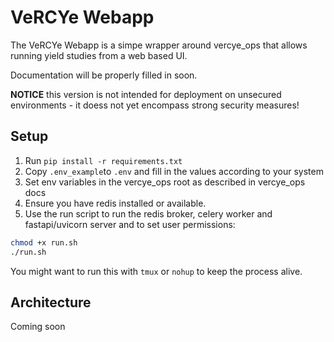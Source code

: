 # VeRCYe Webapp

The VeRCYe Webapp is a simpe wrapper around vercye_ops that allows running yield studies from a web based UI.

Documentation will be properly filled in soon.

**NOTICE** this version is not intended for deployment on unsecured environments - it doess not yet encompass strong security measures!

## Setup
1. Run `pip install -r requirements.txt`
2. Copy `.env_example`to `.env` and fill in the values according to your system
2. Set env variables in the vercye_ops root as described in vercye_ops docs
3. Ensure you have redis installed or available.
4. Use the run script to run the redis broker, celery worker and fastapi/uvicorn server and to set user permissions:
```bash
chmod +x run.sh
./run.sh
```

You might want to run this with `tmux` or `nohup` to keep the process alive.

## Architecture
Coming soon